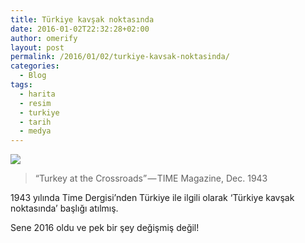 ```yaml
---
title: Türkiye kavşak noktasında
date: 2016-01-02T22:32:28+02:00
author: omerify
layout: post
permalink: /2016/01/02/turkiye-kavsak-noktasinda/
categories:
  - Blog
tags:
  - harita
  - resim
  - turkiye
  - tarih
  - medya
---
```


![](https://storage.googleapis.com/omerify/uploads/2021/01/turkiye-kavsak-noktasinda-turkey-at-crossroad.jpg)

<blockquote class="wp-block-quote">
  <p>
    “Turkey at the Crossroads” — TIME Magazine, Dec. 1943
  </p>
</blockquote>

1943 yılında Time Dergisi’nden Türkiye ile ilgili olarak ‘Türkiye kavşak noktasında’ başlığı atılmış. 

Sene 2016 oldu ve pek bir şey değişmiş değil!